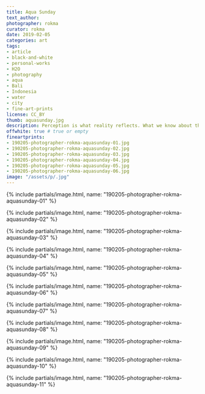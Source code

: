 ```yaml
---
title: Aqua Sunday
text_author:
photographer: rokma
curator: rokma
date: 2019-02-05
categories: art
tags:
- article
- black-and-white
- personal-works
- H2O
- photography
- aqua
- Bali
- Indonesia
- water
- city
- fine-art-prints
license: CC_BY
thumb: aquasunday.jpg
description: Perception is what reality reflects. What we know about the world has come to us bouncing his way into our senses.
offwhite: true # true or empty
fineartprints:
- 190205-photographer-rokma-aquasunday-01.jpg
- 190205-photographer-rokma-aquasunday-02.jpg
- 190205-photographer-rokma-aquasunday-03.jpg
- 190205-photographer-rokma-aquasunday-04.jpg
- 190205-photographer-rokma-aquasunday-05.jpg
- 190205-photographer-rokma-aquasunday-06.jpg
image: "/assets/p/.jpg"
---
```


{% include partials/image.html, name: "190205-photographer-rokma-aquasunday-01" %}

{% include partials/image.html, name: "190205-photographer-rokma-aquasunday-02" %}

{% include partials/image.html, name: "190205-photographer-rokma-aquasunday-03" %}

{% include partials/image.html, name: "190205-photographer-rokma-aquasunday-04" %}

{% include partials/image.html, name: "190205-photographer-rokma-aquasunday-05" %}

{% include partials/image.html, name: "190205-photographer-rokma-aquasunday-06" %}

{% include partials/image.html, name: "190205-photographer-rokma-aquasunday-07" %}

{% include partials/image.html, name: "190205-photographer-rokma-aquasunday-08" %}

{% include partials/image.html, name: "190205-photographer-rokma-aquasunday-09" %}

{% include partials/image.html, name: "190205-photographer-rokma-aquasunday-10" %}

{% include partials/image.html, name: "190205-photographer-rokma-aquasunday-11" %}
